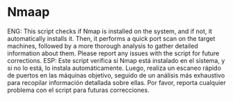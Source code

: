 # Nmaap
ENG: This script checks if Nmap is installed on the system, and if not, it automatically installs it. Then, it performs a quick port scan on the target machines, followed by a more thorough analysis to gather detailed information about them. Please report any issues with the script for future corrections.
ESP: Este script verifica si Nmap está instalado en el sistema, y si no lo está, lo instala automáticamente. Luego, realiza un escaneo rápido de puertos en las máquinas objetivo, seguido de un análisis más exhaustivo para recopilar información detallada sobre ellas. Por favor, reporta cualquier problema con el script para futuras correcciones.
